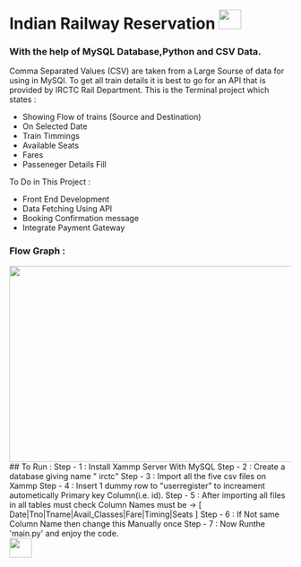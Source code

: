 # Indian Railway Reservation <img src="https://user-images.githubusercontent.com/125151906/219899347-84ff0a2d-dfcb-490e-9bcb-4716904707a1.jpg" width="40" height="35">

### With the help of MySQL Database,Python and CSV Data.
Comma Separated Values (CSV) are taken from a Large Sourse of data for using in MySQl.
To get all train details it is best to go for an API that is provided by IRCTC Rail Department.
This is the Terminal project which states : 
- Showing Flow of trains (Source and Destination)
- On Selected Date
- Train Timmings
- Available Seats 
- Fares
- Passeneger Details Fill

To Do in This Project :
- Front End Development
- Data Fetching Using API
- Booking Confirmation message
- Integrate Payment Gateway

### Flow Graph :


<img src="https://user-images.githubusercontent.com/125151906/219898925-03752b28-c898-4cd9-874d-4bd04d29f184.png" width="620" height="350">
## To Run :
Step - 1 : Install Xammp Server With MySQL
Step - 2 : Create a database giving name " irctc"
Step - 3 : Import all the five csv files on Xammp
Step - 4 : Insert 1 dummy row to <table> "userregister" to increament autometically Primary key Column(i.e. id).
Step - 5 : After importing all files in all tables must check Column Names must be -> [ Date|Tno|Tname|Avail_Classes|Fare|Timing|Seats ]
Step - 6 : If Not same Column Name then change this Manually once
Step - 7 : Now Runthe 'main.py' and enjoy the code.  
<br>
<img src="https://user-images.githubusercontent.com/125151906/219899870-fe3f6abc-2e35-4a0c-85e0-a2222fc70051.png" width="40" height="35">







